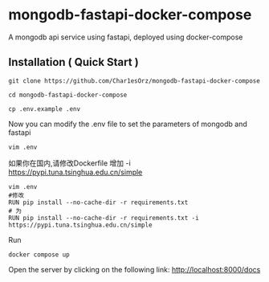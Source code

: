 # mongodb-fastapi-docker-compose
 A mongodb api service using fastapi, deployed using docker-compose


## Installation ( Quick Start )

```shell
git clone https://github.com/Char1esOrz/mongodb-fastapi-docker-compose
```
```shell
cd mongodb-fastapi-docker-compose
```
```shell
cp .env.example .env
```
Now you can modify the .env file to set the parameters of mongodb and fastapi
```shell
vim .env
```
如果你在国内,请修改Dockerfile 增加 -i https://pypi.tuna.tsinghua.edu.cn/simple
```
vim .env
#修改
RUN pip install --no-cache-dir -r requirements.txt
# 为
RUN pip install --no-cache-dir -r requirements.txt -i https://pypi.tuna.tsinghua.edu.cn/simple
```
Run
```shell
docker compose up
```
Open the server by clicking on the following link: [http://localhost:8000/docs](http://localhost:8000/docs)
